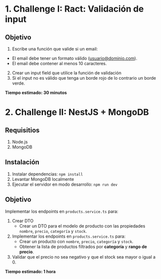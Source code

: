 
# 1. Challenge I: Ract: Validación de input

## Objetivo
1. Escribe una función que valide si un email:
- El email debe tener un formato válido (usuario@dominio.com).
- El email debe contener al menos 10 caracteres.
2. Crear un input field que utilice la función de validación
3. Si el input no es válido que tenga un borde rojo de lo contrario un borde verde.

**Tiempo estimado: 30 minutos**

# 2. Challenge II: NestJS + MongoDB

## Requisitios
1. Node.js
2. MongoDB

## Instalación
1. Instalar dependencias: `npm install`
2. Levantar MongoDB localmente
3. Ejecutar el servidor en modo desarrollo: `npm run dev`

## Objetivo
Implementar los endpoints en `products.service.ts` para:
1. Crear DTO
   - Crear un DTO para el modelo de producto con las propiedades `nombre`, `precio`, `categoría` y `stock`.
2. Implementar los endpoints en `products.service.ts` para:
   - Crear un producto con `nombre`, `precio`, `categoría` y `stock`.
   - Obtener la lista de productos filtrados por **categoría** y **rango de precio**.
3. Validar que el precio no sea negativo y que el stock sea mayor o igual a 0.

**Tiempo estimado: 1 hora**

